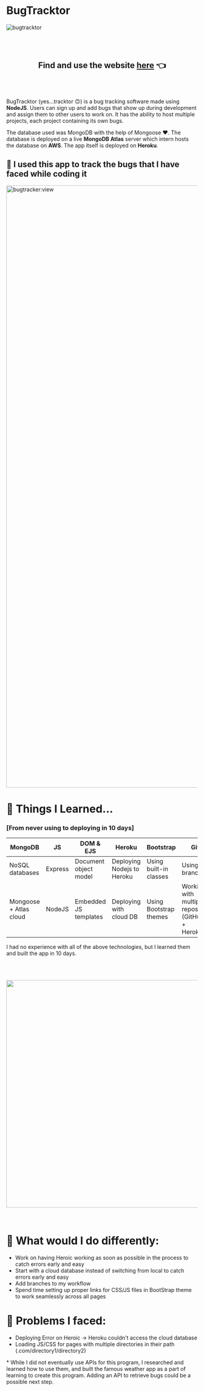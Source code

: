 # BugTracktor

![bugtracktor](https://user-images.githubusercontent.com/60319236/176384851-93f8568d-7c7e-4af6-a3c0-351f7dd708a6.png)

<br>
<br>
<h2 align="center">
Find and use the website <a href="https://intense-sierra-92838.herokuapp.com/about">here</a> 👈
</h2>
<br>
<br>


BugTracktor (yes...tracktor 🙃) is a bug tracking software made using **NodeJS**. Users can sign up and add bugs that show up during development and assign them to other users to work on. It has the ability to host multiple projects, each project containing its own bugs.

The database used was MongoDB with the help of Mongoose ❤️. The database is deployed on a live **MongoDB Atlas** server which intern hosts the database on **AWS**. The app itself is deployed on **Heroku**.
<br>

## 💪 <strong> I used this app to track the bugs that I have faced while coding it</strong>

<img width="1587" alt="bugtracker:view" src="https://user-images.githubusercontent.com/60319236/176515733-28bf06e8-2462-4549-834d-ac6327d51f10.png">


<br>



# 🧠 Things I Learned...
### [From never using to deploying in 10 days]
| MongoDB                 | JS | DOM & EJS                  | Heroku                      | Bootstrap              | Git |   API* |
| -------------           | --- | -------------------------| ---------------------------- | ---------------------- | ---- |------ |
| NoSQL databases         | Express | Document object model | Deploying Nodejs to Heroku  | Using built-in classes |  Using branches    | HTTP and RESTful |
| Mongoose + Atlas cloud  | NodeJS  | Embedded JS templates | Deploying with cloud DB | Using Bootstrap themes        |  Working with multiple repos (GitHub + Heroku)   | using PostMan |

I had no experience with all of the above technologies, but I learned them and built the app in 10 days.

<br>



<br>

<p align="center">
<img src="https://user-images.githubusercontent.com/60319236/176335704-d5f3058e-4bf7-456c-adae-b71722548b20.png" height="600">
</p>

<br>

# 🧐 What would I do differently:
- Work on having Heroic working as soon as possible in the process to catch errors early and easy
- Start with a cloud database instead of switching from local to catch errors early and easy
- Add branches to my workflow
- Spend time setting up proper links for CSS/JS files in BootStrap theme to work seamlessly across all pages

# 🔧 Problems I faced:
- Deploying Error on Heroic -> Heroku couldn't access the cloud database
- Loading JS/CSS for pages with multiple directories in their path (.com/directory1/directory2)




&ast; While I did not eventually use APIs for this program, I researched and learned how to use them, and built the famous weather app as a part of learning to create this program. Adding an API to retrieve bugs could be a possible next step.
